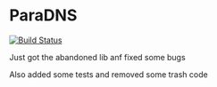 ParaDNS
=======

[![Build Status](https://travis-ci.org/jcbf/ParaDNS.svg?branch=master)](https://travis-ci.org/jcbf/ParaDNS)

Just got the abandoned lib anf fixed some bugs

Also added some tests and removed some trash code

